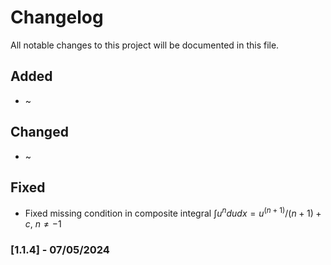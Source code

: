 # Changelog

All notable changes to this project will be documented in this file.

## Added

- ~

## Changed

- ~

## Fixed

- Fixed missing condition in composite integral $\int u^n d u d x = u^(n+1)/(n+1) + c$, $n \neq -1$

### [1.1.4] - 07/05/2024
